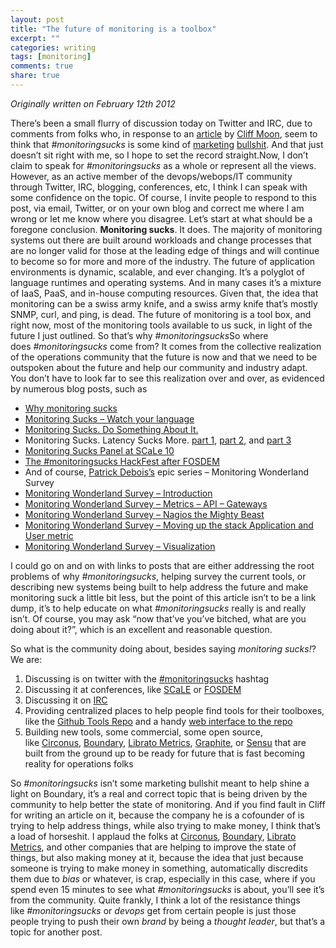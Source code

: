 ```yaml
---
layout: post
title: "The future of monitoring is a toolbox"
excerpt: ""
categories: writing
tags: [monitoring]
comments: true
share: true
---
```


_Originally written on February 12th 2012_

There’s been a small flurry of discussion today on Twitter and IRC, due to comments from folks who, in response to an <a href="http://gigaom.com/2012/02/12/why-monitoring-sucks-for-now">article</a> by <a href="https://twitter.com/#!/moonpolysoft">Cliff Moon</a>, seem to think that <em>#monitoringsucks</em> is some kind of <a href="http://gigaom.com/2012/02/12/why-monitoring-sucks-for-now/#comment-808804">marketing</a> <a href="https://twitter.com/#!/parkercloud/status/168744558589521920">bullshit</a>. And that just doesn’t sit right with me, so I hope to set the record straight.Now, I don’t claim to speak for <em>#monitoringsucks</em> as a whole or represent all the views. However, as an active member of the devops/webops/IT community through Twitter, IRC, blogging, conferences, etc, I think I can speak with some confidence on the topic. Of course, I invite people to respond to this post, via email, Twitter, or on your own blog and correct me where I am wrong or let me know where you disagree. Let’s start at what should be a foregone conclusion. <strong>Monitoring sucks</strong>. It does. The majority of monitoring systems out there are built around workloads and change processes that are no longer valid for those at the leading edge of things and will continue to become so for more and more of the industry. The future of application environments is dynamic, scalable, and ever changing. It’s a polyglot of language runtimes and operating systems. And in many cases it’s a mixture of IaaS, PaaS, and in-house computing resources. Given that, the idea that monitoring can be a swiss army knife, and a swiss army knife that’s mostly SNMP, curl, and ping, is dead. The future of monitoring is a tool box, and right now, most of the monitoring tools available to us suck, in light of the future I just outlined. So that’s why <em>#monitoringsucks</em>So where does <em>#monitoringsucks</em> come from? It comes from the collective realization of the operations community that the future is now and that we need to be outspoken about the future and help our community and industry adapt. You don’t have to look far to see this realization over and over, as evidenced by numerous blog posts, such as
<ul>
  <li><a href="http://lusislog.blogspot.com/2011/06/why-monitoring-sucks.html">Why monitoring sucks</a></li>
  <li><a href="http://lusislog.blogspot.com/2011/07/monitoring-sucks-watch-your-language.html">Monitoring Sucks – Watch your language</a></li>
  <li><a href="http://obfuscurity.com/2011/07/Monitoring-Sucks-Do-Something-About-It">Monitoring Sucks. Do Something About It.</a></li>
  <li>Monitoring Sucks. Latency Sucks More. <a href="http://holmwood.id.au/~lindsay/2012/01/09/monitoring-sucks-latency-sucks-more/">part 1</a>, <a href="http://holmwood.id.au/~lindsay/2012/01/11/monitoring-system-equal-web-app-when-diagnosing-performance-bottlenecks/">part 2</a>, and <a href="http://holmwood.id.au/~lindsay/2012/01/11/monitoring-system-equal-web-app-when-diagnosing-performance-bottlenecks/">part 3</a></li>
  <li><a href="http://www.socallinuxexpo.org/scale10x/presentations/panel-monitoring-sucks">Monitoring Sucks Panel at SCaLe 10</a></li>
  <li><a href="http://www.krisbuytaert.be/blog/we-didnt-fix-it">The #monitoringsucks HackFest after FOSDEM</a></li>
  <li>And of course, <a href="https://twitter.com/#!/patrickdebois">Patrick Debois’s</a> epic series – Monitoring Wonderland Survey</li>
  <li><a href="http://jedi.be/blog/2012/01/03/monitoring-wonderland-survey-introduction/">Monitoring Wonderland Survey – Introduction</a></li>
  <li><a href="http://jedi.be/blog/2012/01/03/monitoring-wonderland-metrics-api-gateways/">Monitoring Wonderland Survey – Metrics – API – Gateways</a></li>
  <li><a href="http://jedi.be/blog/2012/01/03/monitoring-wonderland-nagios-the-mighty-beast/">Monitoring Wonderland Survey – Nagios the Mighty Beast</a></li>
  <li><a href="http://jedi.be/blog/2012/01/04/monitoring-wonderland-moving-up-the-stack-application-user-metrics/">Monitoring Wonderland Survey – Moving up the stack Application and User metric</a></li>
  <li><a href="http://jedi.be/blog/2012/01/04/monitoring-wonderland-visualization/">Monitoring Wonderland Survey – Visualization</a></li>
</ul>
I could go on and on with links to posts that are either addressing the root problems of why <em>#monitoringsucks</em>, helping survey the current tools, or describing new systems being built to help address the future and make monitoring suck a little bit less, but the point of this article isn’t to be a link dump, it’s to help educate on what <em>#monitoringsucks</em> really is and really isn’t. Of course, you may ask “now that’ve you’ve bitched, what are you doing about it?”, which is an excellent and reasonable question.

So what is the community doing about, besides saying <em>monitoring sucks!</em>? We are:
<ol>
  <li>Discussing is on twitter with the <a href="https://twitter.com/#!/search/%23monitoringsucks">#monitoringsucks</a> hashtag</li>
  <li>Discussing it at conferences, like <a href="ttp://www.socallinuxexpo.org/scale10x/presentations/panel-monitoring-sucks">SCaLE</a> or <a href="http://www.krisbuytaert.be/blog/we-didnt-fix-it">FOSDEM</a></li>
  <li>Discussing it on <a href="irc://irc.freenode.net/#monitoringsucks">IRC</a></li>
  <li>Providing centralized places to help people find tools for their toolboxes, like the <a href="https://github.com/monitoringsucks/tool-repos">Github Tools Repo</a> and a handy <a href="http://monitoring.no.de/">web interface to the repo</a></li>
  <li>Building new tools, some commercial, some open source, like <a href="http://circonus.com/">Circonus</a>, <a href="https://boundary.com/">Boundary</a>, <a href="https://metrics.librato.com/">Librato Metrics</a>, <a href="http://graphite.wikidot.com/">Graphite</a>, or <a href="http://www.sonian.com/cloud-monitoring-sensu/">Sensu</a> that are built from the ground up to be ready for future that is fast becoming reality for operations folks</li>
</ol>
So <em>#monitoringsucks</em> isn’t some marketing bullshit meant to help shine a light on Boundary, it’s a real and correct topic that is being driven by the community to help better the state of monitoring. And if you find fault in Cliff for writing an article on it, because the company he is a cofounder of is trying to help address things, while also trying to make money, I think that’s a load of horseshit. I applaud the folks at <a href="http://circonus.com/">Circonus</a>, <a href="https://boundary.com/">Boundary</a>, <a href="https://metrics.librato.com/">Librato Metrics</a>, and other companies that are helping to improve the state of things, but also making money at it, because the idea that just because someone is trying to make money in something, automatically discredits them due to <em>bias</em> or whatever, is crap, especially in this case, where if you spend even 15 minutes to see what <em>#monitoringsucks</em> is about, you’ll see it’s from the community. Quite frankly, I think a lot of the resistance things like <em>#monitoringsucks</em> or <em>devops</em> get from certain people is just those people trying to push their own <em>brand</em> by being a <em>thought leader</em>, but that’s a topic for another post.